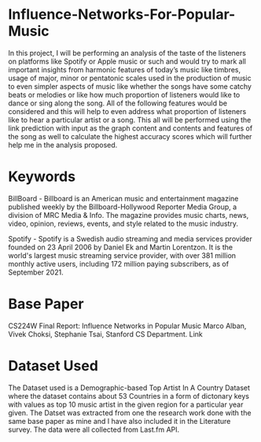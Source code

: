 # Influence-Networks-For-Popular-Music

In this project, I will be performing an analysis of the taste of the listeners on platforms like Spotify or Apple music or such and would try to mark all important insights from harmonic features of today’s music like timbres, usage of major, minor or pentatonic scales used in the production of music to even simpler aspects of music like whether the songs have some catchy beats or melodies or like how much proportion of listeners would like to dance or sing along the song. All of the following features would be considered and this will help to even address what proportion of listeners like to hear a particular artist or a song. This all will be performed using the link prediction with input as the graph content and contents and features of the song as well to calculate the highest accuracy scores which will further help me in the analysis proposed.

# Keywords

BillBoard - Billboard is an American music and entertainment magazine published weekly by the Billboard-Hollywood Reporter Media Group, a division of MRC Media & Info. The magazine provides music charts, news, video, opinion, reviews, events, and style related to the music industry.

Spotify - Spotify is a Swedish audio streaming and media services provider founded on 23 April 2006 by Daniel Ek and Martin Lorentzon. It is the world's largest music streaming service provider, with over 381 million monthly active users, including 172 million paying subscribers, as of September 2021.

# Base Paper

CS224W Final Report: Influence Networks in Popular Music Marco Alban, Vivek Choksi, Stephanie Tsai, Stanford CS Department. Link


# Dataset Used

The Dataset used is a Demographic-based Top Artist In A Country Dataset where the dataset contains about 53 Countries in a form of dictonary keys with values as top 10 music artist in the given region for a particular year given. The Datset was extracted from one the research work done with the same base paper as mine and I have also included it in the Literature survey. The data were all collected from Last.fm API.
